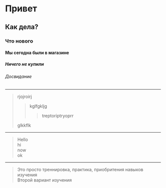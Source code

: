 # Привет
## Как дела?
### Что нового
#### Мы сегодна были в магазине  
##### Ничего не купили  
###### Досвидание  
---

> rjojroirj
>> kglfgkljg  
>>> treptoriptryoprr  
> 
>glkkflk

---

>Hello  
>hi  
>now  
>ok  

---

>Это просто треннировка,
практика, приобритения навыков изучения  
>Второй вариант изучения
